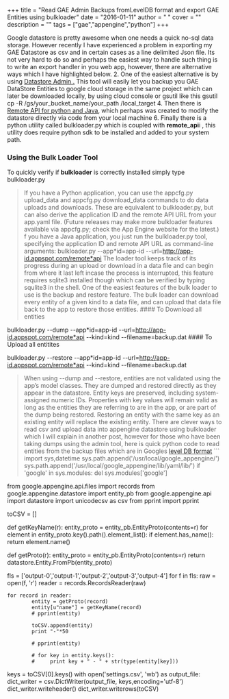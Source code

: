 
+++
title = "Read GAE Admin Backups fromLevelDB format and export GAE Entities using bulkloader"
date = "2016-01-11"
author = " "
cover = ""
description = ""
tags = ["gae","appengine","python"]
+++

Google datastore is pretty awesome when one needs a quick no-sql data storage. However recently I have experienced a problem in exporting my GAE Datastore as csv and in certain cases as a line delimited Json file. Its not very hard to do so and perhaps the easiest way to handle such thing is to write an export handler in you web app, however, there are alternative ways which I have highlighted below. 
 2. One of the easiest alternative is by using [ Datastore Admin .](https://console.cloud.google.com/project/_/datastore/settings?_ga=1.52544424.12031260.1450181862) This tool will easily let you backup you GAE DataStore Entities to google cloud storage in the same project which can later be downloaded locally, by using cloud console or gsutil like this gsutil cp -R /gs/your\_bucket\_name/your\_path /local\_target
 4. Then there is [Remote API for python and Java](https://cloud.google.com/appengine/docs/python/tools/remoteapi), which perhaps was created to modify the datastore directly via code from your local machine
 6. Finally there is a python utility called bulkloader.py which is coupled with **remote\_api**i , this utility does require python sdk to be installed and added to your system path.
 
 ### Using the Bulk Loader Tool

 To quickly verify if **bulkloader** is correctly installed simply type bulkloader.py 
> If you have a Python application, you can use the appcfg.py upload\_data and appcfg.py download\_data commands to do data uploads and downloads. These are equivalent to bulkloader.py, but can also derive the application ID and the remote API URL from your app.yaml file. (Future releases may make more bulkloader features available via appcfg.py; check the App Engine website for the latest.) f you have a Java application, you just run the bulkloader.py tool, specifying the application ID and remote API URL as command-line arguments: bulkloader.py --app*id=app-id --url=http://app-id.appspot.com/remote*api The loader tool keeps track of its progress during an upload or download in a data file and can begin from where it last left incase the process is interrupted, this feature requires sqlite3 installed though which can be verified by typing squlite3 in the shell. One of the easiest features of the bulk loader to use is the backup and restore feature. The bulk loader can download every entity of a given kind to a data file, and can upload that data file back to the app to restore those entities. #### To Download all entities

  bulkloader.py --dump --app*id=app-id --url=http://app-id.appspot.com/remote*api --kind=kind --filename=backup.dat #### To Upload all entitites

  bulkloader.py --restore --app*id=app-id --url=http://app-id.appspot.com/remote*api --kind=kind --filename=backup.dat  
> When using --dump and --restore, entities are not validated using the app’s model classes. They are dumped and restored directly as they appear in the datastore. Entity keys are preserved, including system-assigned numeric IDs. Properties with key values will remain valid as long as the entities they are referring to are in the app, or are part of the dump being restored. Restoring an entity with the same key as an existing entity will replace the existing entity. There are clever ways to read csv and upload data into appengine datastore using bulkloader which I will explain in another post, however for those who have been taking dumps using the admin tool, here is quick python code to read entities from the backup files which are in Googles [level DB format](https://github.com/google/leveldb) ```
import sys,datetime
sys.path.append('/usr/local/google\_appengine/')
sys.path.append('/usr/local/google\_appengine/lib/yaml/lib/')
if 'google' in sys.modules:
    del sys.modules['google']

from google.appengine.api.files import records
from google.appengine.datastore import entity\_pb
from google.appengine.api import datastore
import unicodecsv as csv
from pprint import pprint

toCSV = []

def getKeyName(r):
    entity\_proto = entity\_pb.EntityProto(contents=r)
    for element in entity\_proto.key().path().element\_list():
        if element.has\_name():
            return element.name()

def getProto(r):
    entity\_proto = entity\_pb.EntityProto(contents=r)
    return datastore.Entity.FromPb(entity\_proto)

fls = ['output-0','output-1','output-2','output-3','output-4']
for f in fls:
    raw = open(f, 'r')
    reader = records.RecordsReader(raw)

    for record in reader:
            entity = getProto(record)
            entity[u"name"] = getKeyName(record)
            # pprint(entity)

            toCSV.append(entity)
            print "-"*50

            # pprint(entity)

            # for key in entity.keys():
            #     print key + " - " + str(type(entity[key]))

keys = toCSV[0].keys()
with open('settings.csv', 'wb') as output\_file:
    dict\_writer = csv.DictWriter(output\_file, keys,encoding='utf-8')
    dict\_writer.writeheader()
    dict\_writer.writerows(toCSV)

```


